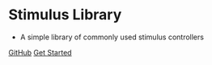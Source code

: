 # Stimulus Library
- A simple library of commonly used stimulus controllers

[GitHub](https://github.com/docsifyjs/docsify/)
[Get Started](#stimulus-library)
